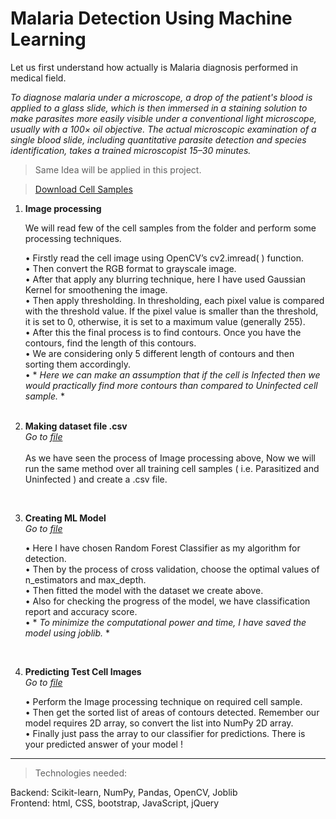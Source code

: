 # Malaria Detection Using Machine Learning

Let us first understand how actually is Malaria diagnosis  performed in medical field.

*To diagnose malaria under a microscope, a drop of the patient's blood is applied to a glass slide, which is then immersed in a staining solution to make parasites more easily visible under a conventional light microscope, usually with a 100× oil objective. The actual microscopic examination of a single blood slide, including quantitative parasite detection and species identification, takes a trained microscopist 15–30 minutes.*


> Same Idea will be applied in this project.

> [Download Cell Samples](https://drive.google.com/file/d/1Yh4CWRH_Yx9ukwNQG-tNBlGXkk214GjC/view?usp=sharing)<br />

1.	**Image processing** 

     We will read few of the cell samples from the folder and perform some processing techniques. <br />

    •	Firstly read the cell image using OpenCV’s cv2.imread( ) function. <br />
    •	Then convert the RGB format to grayscale image. <br />
    •	After that apply any blurring technique, here I have used Gaussian Kernel for smoothening the image. <br />
    •	Then apply thresholding. In thresholding, each pixel value is compared with the threshold value. If the pixel value is smaller than the threshold, it is             set to 0, otherwise, it is set to a maximum value (generally 255). <br />
    •	After this the final process is to find contours. Once you have the contours, find the length of this contours. <br />
    •	We are considering only 5 different length of contours and then sorting them accordingly.<br />
    •	* *Here we can make an assumption that if the cell is Infected then we would practically find more contours than compared to Uninfected cell sample.* *<br />
     <br /> 

2.	**Making dataset file .csv**<br />
    _Go to [file](https://github.com/AkshitTayade/Malaria-Detection/blob/master/make_csv.py)_<br />
    <br />
    As we have seen the process of Image processing above, Now we will run the same method over all training cell samples ( i.e. Parasitized and Uninfected ) and       create a .csv file.<br />

 <br /> 

3.	**Creating ML Model** <br />
     _Go to [file](https://github.com/AkshitTayade/Malaria-Detection/blob/master/model.py)_<br />

    •	Here I have chosen Random Forest Classifier as my algorithm for detection. <br />
    •	Then by the process of cross validation, choose the optimal values of n_estimators and max_depth. <br />
    •	Then fitted the model with the dataset we create above. <br />
    •	Also for checking the progress of the model, we have classification report and accuracy score.<br />
    •	* *To minimize the computational power and time, I have saved the model using joblib.* *<br />


 <br /> 

4.	**Predicting Test Cell Images** <br />
     _Go to [file](https://github.com/AkshitTayade/Malaria-Detection/blob/master/predictions.py)_<br />

    •	Perform the Image processing technique on required cell sample. <br />
    •	Then get the sorted list of areas of contours detected. Remember our model requires 2D array, so convert the list into NumPy 2D array. <br />
    •	Finally just pass the array to our classifier for predictions. There is your predicted answer of your model !<br />

- - - - - - - - - - - - - - - - - - - - - - - - - - - - - - - - - - - - - - - - - - - - - - - - 

>Technologies needed:

Backend: Scikit-learn, NumPy, Pandas, OpenCV, Joblib <br />
Frontend: html, CSS, bootstrap, JavaScript, jQuery

